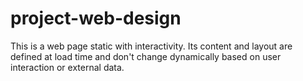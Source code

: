# project-web-design
This is a web page static with interactivity. Its content and layout are defined at load time and don't change dynamically based on user interaction or external data.
